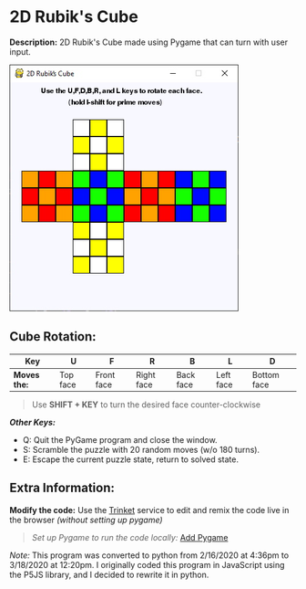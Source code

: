 # 2D Rubik's Cube
**Description:** 2D Rubik's Cube made using Pygame that can turn with user input.

![Program screenshot](./screenshot.jpg)

## Cube Rotation:
| Key | U | F | R | B | L | D |
|--|--|--|--|--|--|--|
| **Moves the:** | Top face | Front face | Right face | Back face | Left face | Bottom face |

>Use **SHIFT + KEY** to turn the desired face counter-clockwise

***Other Keys:***

 - Q: Quit the PyGame program and close the window.
 - S: Scramble the puzzle with 20 random moves (w/o 180 turns).
 - E: Escape the current puzzle state, return to solved state.

## Extra Information:
**Modify the code:** Use the [Trinket](https://trinket.io/pygame/1c0ccb5bdd) service to edit and remix the code live in the browser *(without setting up pygame)*

>*Set up Pygame to run the code locally:* [Add Pygame](https://stackoverflow.com/questions/28453854/add-pygame-module-in-pycharm-id)

*Note:* This program was converted to python from 2/16/2020 at 4:36pm to 3/18/2020 at 12:20pm. I originally coded this program in JavaScript using the P5JS library, and I decided to rewrite it in python.